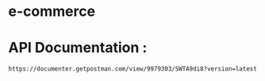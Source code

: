 # e-commerce

# API Documentation : 
    https://documenter.getpostman.com/view/9979303/SWTA9di8?version=latest

